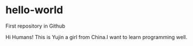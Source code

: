 # hello-world
First repository in Github

Hi Humans!
This is Yujin a girl from China.I want to learn programming well.

